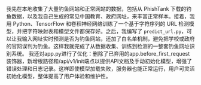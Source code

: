 我先在本地收集了大量钓鱼网站和正常网站的数据，包括从 PhishTank 下载的钓鱼数据，以及我自己生成的常见中国教育、政府网址，来丰富正常样本。接着，我用 Python、TensorFlow 和卷积神经网络训练了一个基于字符序列的 URL 检测模型，并把字符映射表和模型文件都保存好。之后，我编写了 `predict_url.py`，可以让我输入网址实时预测是否为钓鱼网站，还加了白名单机制，避免把学校或政府的官网误判为钓鱼。这样我就完成了从数据收集、训练到检测的一整套钓鱼网址识别系统。
我还对app.py进行了优化：删除了已弃用的app.before\_first\_request装饰器，新增根路径和/api/v1/init端点以提供API文档及手动初始化模型，增强了错误处理和日志记录。这样即使模型加载失败，服务器也能正常运行，用户可灵活初始化模型，整体提高了用户体验和维护性。


